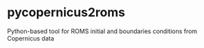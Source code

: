# pycopernicus2roms
Python-based tool for ROMS initial and boundaries conditions from Copernicus data
